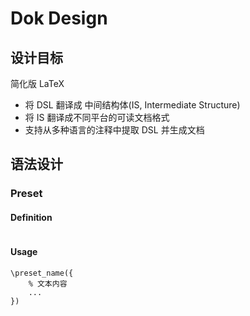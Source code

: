 # Dok Design

## 设计目标

简化版 LaTeX

- 将 DSL 翻译成 中间结构体(IS, Intermediate Structure)
- 将 IS 翻译成不同平台的可读文档格式
- 支持从多种语言的注释中提取 DSL 并生成文档

## 语法设计

### Preset

#### Definition

```

```

#### Usage

```
\preset_name({
	% 文本内容
	...
})
```



